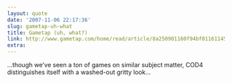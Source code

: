 ```yaml
---
layout: quote
date: '2007-11-06 22:17:36'
slug: gametap-uh-what
title: Gametap (uh, what?)
link: http://www.gametap.com/home/read/article/8a250901160f94bf011611450f3d042e
extra: 
---
```


...though we've seen a ton of games on similar subject matter, COD4 distinguishes itself with a washed-out gritty look...